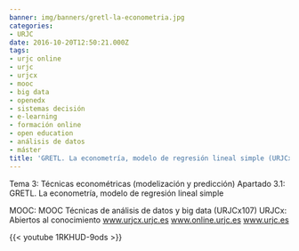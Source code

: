 ```yaml
---
banner: img/banners/gretl-la-econometria.jpg
categories:
- URJC
date: 2016-10-20T12:50:21.000Z
tags:
- urjc online
- urjc
- urjcx
- mooc
- big data
- openedx
- sistemas decisión
- e-learning
- formación online
- open education
- análisis de datos
- máster
title: 'GRETL. La econometría, modelo de regresión lineal simple (URJCx)'
---
```


Tema 3: Técnicas econométricas (modelización y predicción)
Apartado 3.1: GRETL. La econometría, modelo de regresión lineal simple

MOOC: MOOC Técnicas de análisis de datos y big data (URJCx107)
URJCx: Abiertos al conocimiento
www.urjcx.urjc.es
www.online.urjc.es
www.urjc.es

{{< youtube 1RKHUD-9ods >}}

